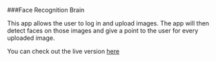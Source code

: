 ###Face Recognition Brain

This app allows the user to log in and upload images. The app will then detect faces on those images and give a point to the user for every uploaded image.

You can check out the live version [here](https://vjvasiljev.github.io/face-recognition-brain/ "Face Recognition Brain")
